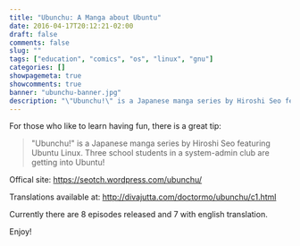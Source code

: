 ```yaml
---
title: "Ubunchu: A Manga about Ubuntu"
date: 2016-04-17T20:12:21-02:00
draft: false 
comments: false 
slug: "" 
tags: ["education", "comics", "os", "linux", "gnu"]
categories: []
showpagemeta: true
showcomments: true
banner: "ubunchu-banner.jpg"
description: "\"Ubunchu!\" is a Japanese manga series by Hiroshi Seo featuring Ubuntu Linux. Three school students in a system-admin club  are getting into Ubuntu!"
---
```


For those who like to learn having fun, there is a great tip:

>"Ubunchu!" is a Japanese manga series by Hiroshi Seo featuring Ubuntu Linux. Three school students in a system-admin club  are getting into Ubuntu!


Offical site: https://seotch.wordpress.com/ubunchu/

Translations available at: http://divajutta.com/doctormo/ubunchu/c1.html

Currently there are 8 episodes released and 7 with english translation.

Enjoy!
